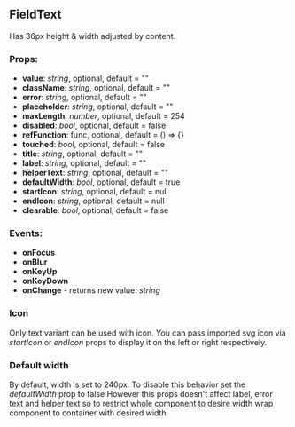 ## **FieldText**

Has 36px height & width adjusted by content.

### Props:

- **value**: _string_, optional, default = ""
- **className**: _string_, optional, default = ""
- **error**: _string_, optional, default = ""
- **placeholder**: _string_, optional, default = ""
- **maxLength**: _number_, optional, default = 254
- **disabled**: _bool_, optional, default = false
- **refFunction**: func, optional, default = () => {}
- **touched**: _bool_, optional, default = false
- **title**: _string_, optional, default = ""
- **label**: _string_, optional, default = ""
- **helperText**: _string_, optional, default = ""
- **defaultWidth**: _bool_, optional, default = true
- **startIcon**: _string_, optional, default = null
- **endIcon**: _string_, optional, default = null
- **clearable**: _bool_, optional, default = false

### Events:

- **onFocus**
- **onBlur**
- **onKeyUp**
- **onKeyDown**
- **onChange** - returns new value: _string_

### Icon

Only text variant can be used with icon. You can pass imported svg icon
via _startIcon_ or _endIcon_ props to display it on the left or right respectively.

### Default width

By default, width is set to 240px.
To disable this behavior set the _defaultWidth_ prop to false
However this props doesn't affect label, error text and helper text
so to restrict whole component to desire width wrap component
to container with desired width
